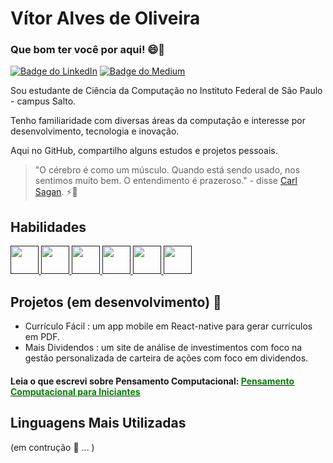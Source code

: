 
# Vítor Alves de Oliveira

### Que bom ter você por aqui! 😄👋
[![Badge do LinkedIn](https://img.shields.io/badge/-LinkedIn-blue?style=flat-square&logo=Linkedin&logoColor=white&link=https://www.linkedin.com/in/alvescode/)](https://www.linkedin.com/in/alvescode/)
[![Badge do Medium](https://img.shields.io/badge/-Medium-black?style=flat-square&logo=medium&logoColor=white&link=https://www.github.com/in/alvescode/)](https://medium.com/@alvescode/pensamento-computacional-para-iniciantes-em-programa%C3%A7%C3%A3o-como-sistematizar-a-solu%C3%A7%C3%A3o-de-problemas-6d3900145451)

<p>Sou estudante de Ciência da Computação no Instituto Federal de São Paulo - campus Salto. </p>
<p>Tenho familiaridade com diversas áreas da computação e interesse por desenvolvimento, tecnologia e inovação.</p>
<p>Aqui no GitHub, compartilho alguns estudos e projetos pessoais.</p>

> "O cérebro é como um músculo. Quando está sendo usado, nos sentimos muito bem. O entendimento é prazeroso." - disse <a href='https://www.youtube.com/watch?v=TuJEKkAhrMI&t=3s&ab_channel=MeteoroBrasil'>Carl Sagan</a>. ⚡🚀


## Habilidades
<a href="" target="_blank">
    <img src="https://cdn.jsdelivr.net/gh/devicons/devicon/icons/c/c-original.svg" height=45px />
</a>
<a href="" target="_blank">
    <img src="https://cdn.jsdelivr.net/gh/devicons/devicon/icons/git/git-plain-wordmark.svg" height=45px  />
</a>
<a href="" target="_blank">
    <img src="https://cdn.jsdelivr.net/gh/devicons/devicon/icons/linux/linux-original.svg" height=45px />
</a>
<a href="" target="_blank">
    <img src="https://cdn.jsdelivr.net/gh/devicons/devicon/icons/nodejs/nodejs-original.svg" height=45px />
</a>
<a href="" target="_blank">
    <img src="https://cdn.jsdelivr.net/gh/devicons/devicon/icons/react/react-original-wordmark.svg" height=45px />
</a>
<a href="" target="_blank">
    <img src="https://cdn.jsdelivr.net/gh/devicons/devicon/icons/python/python-original.svg" height=45px />
</a>


## Projetos (em desenvolvimento) 🌱
- Currículo Fácil : um app mobile em React-native para gerar currículos em PDF.
- Mais Dividendos : um site de análise de investimentos com foco na gestão personalizada de carteira de ações com foco em dividendos. 

#### Leia o que escrevi sobre Pensamento Computacional:  [<font color="green">Pensamento Computacional para Iniciantes</font>](https://medium.com/@alvescode/pensamento-computacional-para-iniciantes-em-programa%C3%A7%C3%A3o-como-sistematizar-a-solu%C3%A7%C3%A3o-de-problemas-6d3900145451)

## Linguagens Mais Utilizadas
(em contrução 🚧 ... )
